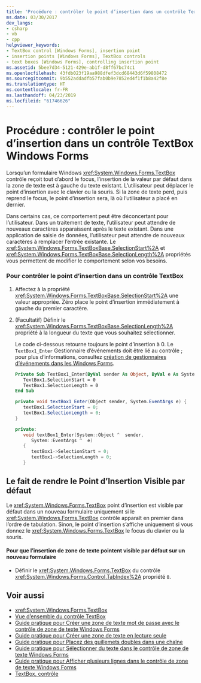 ```yaml
---
title: 'Procédure : contrôler le point d’insertion dans un contrôle TextBox Windows Forms'
ms.date: 03/30/2017
dev_langs:
- csharp
- vb
- cpp
helpviewer_keywords:
- TextBox control [Windows Forms], insertion point
- insertion points [Windows Forms], TextBox controls
- text boxes [Windows Forms], controlling insertion point
ms.assetid: 5bee7d34-5121-429e-ab1f-d8ff67bc74c1
ms.openlocfilehash: 43fdb023f19aa988dfef3dcd68443d6f59808472
ms.sourcegitcommit: 9b552addadfb57fab0b9e7852ed4f1f1b8a42f8e
ms.translationtype: HT
ms.contentlocale: fr-FR
ms.lasthandoff: 04/23/2019
ms.locfileid: "61746626"
---
```

# <a name="how-to-control-the-insertion-point-in-a-windows-forms-textbox-control"></a>Procédure : contrôler le point d’insertion dans un contrôle TextBox Windows Forms
Lorsqu’un formulaire Windows <xref:System.Windows.Forms.TextBox> contrôle reçoit tout d’abord le focus, l’insertion de la valeur par défaut dans la zone de texte est à gauche du texte existant. L’utilisateur peut déplacer le point d’insertion avec le clavier ou la souris. Si la zone de texte perd, puis reprend le focus, le point d’insertion sera, là où l’utilisateur a placé en dernier.  
  
 Dans certains cas, ce comportement peut être déconcertant pour l’utilisateur. Dans un traitement de texte, l’utilisateur peut attendre de nouveaux caractères apparaissent après le texte existant. Dans une application de saisie de données, l’utilisateur peut attendre de nouveaux caractères à remplacer l’entrée existante. Le <xref:System.Windows.Forms.TextBoxBase.SelectionStart%2A> et <xref:System.Windows.Forms.TextBoxBase.SelectionLength%2A> propriétés vous permettent de modifier le comportement selon vos besoins.  
  
### <a name="to-control-the-insertion-point-in-a-textbox-control"></a>Pour contrôler le point d’insertion dans un contrôle TextBox  
  
1. Affectez à la propriété <xref:System.Windows.Forms.TextBoxBase.SelectionStart%2A> une valeur appropriée. Zéro place le point d’insertion immédiatement à gauche du premier caractère.  
  
2. (Facultatif) Définir le <xref:System.Windows.Forms.TextBoxBase.SelectionLength%2A> propriété à la longueur du texte que vous souhaitez sélectionner.  
  
     Le code ci-dessous retourne toujours le point d’insertion à 0. Le `TextBox1_Enter` Gestionnaire d’événements doit être lié au contrôle ; pour plus d’informations, consultez [création de gestionnaires d’événements dans les Windows Forms](../creating-event-handlers-in-windows-forms.md).  
  
    ```vb  
    Private Sub TextBox1_Enter(ByVal sender As Object, ByVal e As System.EventArgs) Handles TextBox1.Enter  
       TextBox1.SelectionStart = 0  
       TextBox1.SelectionLength = 0  
    End Sub  
    ```  
  
    ```csharp  
    private void textBox1_Enter(Object sender, System.EventArgs e) {  
       textBox1.SelectionStart = 0;  
       textBox1.SelectionLength = 0;  
    }  
    ```  
  
    ```cpp  
    private:  
       void textBox1_Enter(System::Object ^  sender,  
          System::EventArgs ^  e)  
       {  
          textBox1->SelectionStart = 0;  
          textBox1->SelectionLength = 0;  
       }  
    ```  
  
## <a name="making-the-insertion-point-visible-by-default"></a>Le fait de rendre le Point d’Insertion Visible par défaut  
 Le <xref:System.Windows.Forms.TextBox> point d’insertion est visible par défaut dans un nouveau formulaire uniquement si le <xref:System.Windows.Forms.TextBox> contrôle apparaît en premier dans l’ordre de tabulation. Sinon, le point d’insertion s’affiche uniquement si vous donnez le <xref:System.Windows.Forms.TextBox> le focus du clavier ou la souris.  
  
#### <a name="to-make-the-text-box-insertion-point-visible-by-default-on-a-new-form"></a>Pour que l’insertion de zone de texte pointent visible par défaut sur un nouveau formulaire  
  
- Définir le <xref:System.Windows.Forms.TextBox> du contrôle <xref:System.Windows.Forms.Control.TabIndex%2A> propriété `0`.  
  
## <a name="see-also"></a>Voir aussi

- <xref:System.Windows.Forms.TextBox>
- [Vue d’ensemble du contrôle TextBox](textbox-control-overview-windows-forms.md)
- [Guide pratique pour Créer une zone de texte mot de passe avec le contrôle de zone de texte Windows Forms](how-to-create-a-password-text-box-with-the-windows-forms-textbox-control.md)
- [Guide pratique pour Créer une zone de texte en lecture seule](how-to-create-a-read-only-text-box-windows-forms.md)
- [Guide pratique pour Placez des guillemets doubles dans une chaîne](how-to-put-quotation-marks-in-a-string-windows-forms.md)
- [Guide pratique pour Sélectionner du texte dans le contrôle de zone de texte Windows Forms](how-to-select-text-in-the-windows-forms-textbox-control.md)
- [Guide pratique pour Afficher plusieurs lignes dans le contrôle de zone de texte Windows Forms](how-to-view-multiple-lines-in-the-windows-forms-textbox-control.md)
- [TextBox, contrôle](textbox-control-windows-forms.md)
